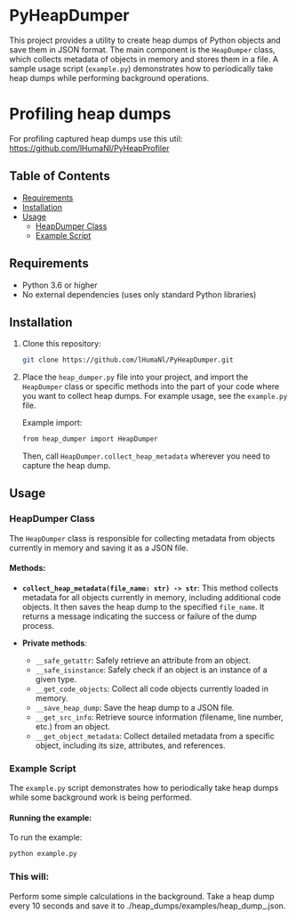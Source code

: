 # PyHeapDumper

This project provides a utility to create heap dumps of Python objects and save them in JSON format. The main component
is the `HeapDumper` class, which collects metadata of objects in memory and stores them in a file. A sample usage
script (`example.py`) demonstrates how to periodically take heap dumps while performing background operations.

# Profiling heap dumps

For profiling captured heap dumps use this util: https://github.com/lHumaNl/PyHeapProfiler

## Table of Contents

- [Requirements](#requirements)
- [Installation](#installation)
- [Usage](#usage)
    - [HeapDumper Class](#heapdumper-class)
    - [Example Script](#example-script)

## Requirements

- Python 3.6 or higher
- No external dependencies (uses only standard Python libraries)

## Installation

1. Clone this repository:
    ```bash
    git clone https://github.com/lHumaNl/PyHeapDumper.git
    ```

2. Place the `heap_dumper.py` file into your project, and import the `HeapDumper` class or specific methods into the
   part of your code where you want to collect heap dumps. For example usage, see the `example.py` file.

   Example import:
    ```bash
    from heap_dumper import HeapDumper
    ```

   Then, call `HeapDumper.collect_heap_metadata` wherever you need to capture the heap dump.

## Usage

### HeapDumper Class

The `HeapDumper` class is responsible for collecting metadata from objects currently in memory and saving it as a JSON
file.

#### Methods:

- **`collect_heap_metadata(file_name: str) -> str`**:
  This method collects metadata for all objects currently in memory, including additional code objects. It then saves
  the heap dump to the specified `file_name`. It returns a message indicating the success or failure of the dump
  process.

- **Private methods**:
    - `__safe_getattr`: Safely retrieve an attribute from an object.
    - `__safe_isinstance`: Safely check if an object is an instance of a given type.
    - `__get_code_objects`: Collect all code objects currently loaded in memory.
    - `__save_heap_dump`: Save the heap dump to a JSON file.
    - `__get_src_info`: Retrieve source information (filename, line number, etc.) from an object.
    - `__get_object_metadata`: Collect detailed metadata from a specific object, including its size, attributes, and
      references.

### Example Script

The `example.py` script demonstrates how to periodically take heap dumps while some background work is being performed.

#### Running the example:

To run the example:

```bash
python example.py
```

### This will:

Perform some simple calculations in the background.
Take a heap dump every 10 seconds and save it to ./heap_dumps/examples/heap_dump_<count>.json.